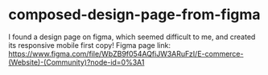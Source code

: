 # composed-design-page-from-figma
I found a design page on figma, which seemed difficult to me, and created its responsive mobile first copy!
Figma page link: https://www.figma.com/file/WbZB9f054AQfiJW3ARuFzI/E-commerce-(Website)-(Community)?node-id=0%3A1
